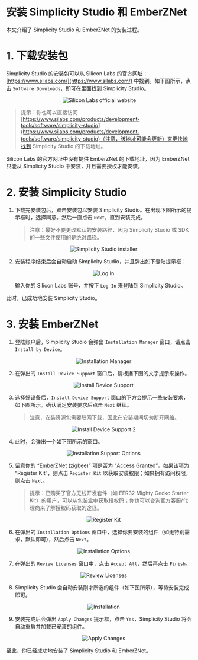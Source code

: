 # 安装 Simplicity Studio 和 EmberZNet

本文介绍了 Simplicity Studio 和 EmberZNet 的安装过程。

# 1. 下载安装包

Simplicity Studio 的安装包可以从 Silicon Labs 的官方网址：[https://www.silabs.com/](https://www.silabs.com/) 中找到。如下图所示，点击 `Software Downloads`，即可在里面找到 Simplicity Studio。

<div align=center title="Silicon Labs official website"><img src="./figure/1.jpg" alt="Silicon Labs official website"/></div>

> 提示：你也可以直接访问 [https://www.silabs.com/products/development-tools/software/simplicity-studio](https://www.silabs.com/products/development-tools/software/simplicity-studio)（注意，该地址可能会更新）来更快地找到 Simplicity Studio 的下载地址。

Silicon Labs 的官方网址中没有提供 EmberZNet 的下载地址，因为 EmberZNet 只能从 Simplicity Studio 中安装，并且需要授权才能安装。

# 2. 安装 Simplicity Studio

1. 下载完安装包后，双击安装包以安装 Simplicity Studio。在出现下图所示的提示框时，选择同意。然后一直点击 `Next`，直到安装完成。

    > 注意：最好不要更改默认的安装路径，因为 Simplicity Studio 或 SDK 的一些文件使用的是绝对路径。

    <div align=center title="Simplicity Studio installer"><img src="./figure/2.jpg" alt="Simplicity Studio installer"/></div>

2. 安装程序结束后会自动启动 Simplicity Studio，并且弹出如下登陆提示框：

    <div align=center title="Log In"><img src="./figure/3.jpg" alt="Log In"/></div>

    输入你的 Silicon Labs 账号，并按下 `Log In` 来登陆到 Simplicity Studio。

此时，已成功地安装 Simplicity Studio。

# 3. 安装 EmberZNet

1. 登陆账户后，Simplicity Studio 会弹出 `Installation Manager` 窗口，请点击 `Install by Device`。

    <div align=center title="Installation Manager"><img src="./figure/4.jpg" alt="Installation Manager"/></div>

2. 在弹出的 `Install Device Support` 窗口后，请根据下图的文字提示来操作。

    <div align=center title="Install Device Support"><img src="./figure/5.jpg" alt="Install Device Support"/></div>

3. 选择好设备后，`Install Device Support` 窗口的下方会提示一些安装要求，如下图所示。确认满足安装要求后点击 `Next` 继续。

    > 注意，安装资源包需要联网下载，因此在安装期间切勿断开网络。

    <div align=center title="Install Device Support 2"><img src="./figure/6.jpg" alt="Install Device Support 2"/></div>

4. 此时，会弹出一个如下图所示的窗口。

    <div align=center title="Installation Support Options"><img src="./figure/7.jpg" alt="Installation Support Options"/></div>

5. 留意你的 “EmberZNet (zigbee)” 项是否为 “Access Granted”。如果该项为 “Register Kit”，则点击 `Register Kit` 以获取安装权限；如果拥有访问权限，则点击 `Next`。

    > 提示：已购买了官方无线开发套件（如 EFR32 Mighty Gecko Starter Kit）的用户，可以从包装盒中获取授权码；你也可以咨询官方客服/代理商来了解授权码获取的途径。

    <div align=center title="Register Kit"><img src="./figure/8.jpg" alt="Register Kit"/></div>

6. 在弹出的 `Installation Options` 窗口中，选择你要安装的组件（如无特别需求，默认即可），然后点击 `Next`。

    <div align=center title="Installation Options"><img src="./figure/9.jpg" alt="Installation Options"/></div>

7. 在弹出的 `Review Licenses` 窗口中，点击 `Accept All`，然后再点击 `Finish`。

    <div align=center title="Review Licenses"><img src="./figure/10.jpg" alt="Review Licenses"/></div>

8. Simplicity Studio 会自动安装刚才所选的组件（如下图所示），等待安装完成即可。

    <div align=center title="Installation"><img src="./figure/11.jpg" alt="Installation"/></div>

9. 安装完成后会弹出 `Apply Changes` 提示框，点击 `Yes`，Simplicity Studio 将会自动重启并加载已安装的组件。

    <div align=center title="Apply Changes"><img src="./figure/12.jpg" alt="Apply Changes"/></div>

至此，你已经成功地安装了 Simplicity Studio 和 EmberZNet。
